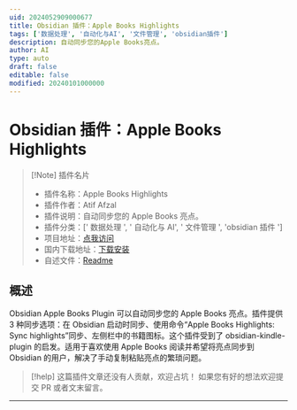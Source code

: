 ```yaml
---
uid: 2024052909000677
title: Obsidian 插件：Apple Books Highlights
tags: ['数据处理', '自动化与AI', '文件管理', 'obsidian插件']
description: 自动同步您的Apple Books亮点。
author: AI
type: auto
draft: false
editable: false
modified: 20240101000000
---
```


# Obsidian 插件：Apple Books Highlights

> [!Note] 插件名片
> - 插件名称：Apple Books Highlights
> - 插件作者：Atif Afzal
> - 插件说明：自动同步您的 Apple Books 亮点。
> - 插件分类：[' 数据处理 ', ' 自动化与 AI', ' 文件管理 ', 'obsidian 插件 ']
> - 项目地址：[点我访问](https://github.com/atfzl/obsidian-apple-books-plugin)
> - 国内下载地址：[下载安装](https://pkmer.cn/products/plugin/pluginMarket/?apple-books-highlights)
> - 自述文件：[Readme](https://ghproxy.net/https://raw.githubusercontent.com/atfzl/obsidian-apple-books-plugin/master/README.md)

## 概述

Obsidian Apple Books Plugin 可以自动同步您的 Apple Books 亮点。插件提供 3 种同步选项：在 Obsidian 启动时同步、使用命令“Apple Books Highlights: Sync highlights”同步、左侧栏中的书籍图标。这个插件受到了 obsidian-kindle-plugin 的启发。适用于喜欢使用 Apple Books 阅读并希望将亮点同步到 Obsidian 的用户，解决了手动复制粘贴亮点的繁琐问题。

> [!help]
> 这篇插件文章还没有人贡献，欢迎占坑！
> 如果您有好的想法欢迎提交 PR 或者文末留言。

---



